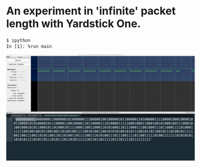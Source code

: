 # An experiment in 'infinite' packet length with Yardstick One.

```
$ ipython
In [1]: %run main
```

![Inspectrum screenshot](./files/inspectrum-bits.png)
